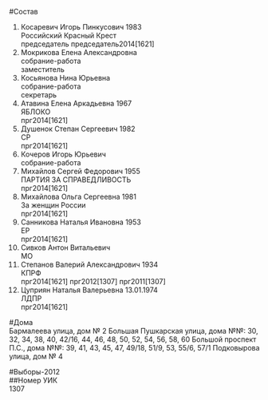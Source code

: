 #Состав  
1. Косаревич Игорь Пинкусович 1983  
    Российский Красный Крест  
    председатель председатель2014[1621]  
2. Мокрикова Елена Александровна  
    собрание-работа  
    заместитель  
3. Косьянова Нина Юрьевна  
    собрание-работа  
    секретарь  
4. Атавина Елена Аркадьевна 1967  
    ЯБЛОКО  
    прг2014[1621]  
5. Душенок Степан Сергеевич 1982  
    СР  
    прг2014[1621]  
6. Кочеров Игорь Юрьевич  
    собрание-работа  
7. Михайлов Сергей Федорович 1955  
    ПАРТИЯ ЗА СПРАВЕДЛИВОСТЬ  
    прг2014[1621]  
8. Михайлова Ольга Сергеевна 1981  
    За женщин России  
    прг2014[1621]  
9. Санникова Наталья Ивановна 1953  
    ЕР  
    прг2014[1621]  
10. Сивков Антон Витальевич  
    МО  
11. Степанов Валерий Александрович 1934  
    КПРФ  
    прг2014[1621] прг2012[1307] прг2011[1307]  
12. Цуприян Наталья Валерьевна 13.01.1974  
    ЛДПР  
    прг2014[1621]  
  
#Дома  
Бармалеева улица, дом № 2 Большая Пушкарская улица, дома №№: 30, 32, 34, 38, 40, 42/16, 44, 46, 48, 50, 52, 54, 56, 58, 60 Большой проспект П.С., дома №№: 39, 41, 43, 45, 47, 49/18, 51/9, 53, 55/6, 57/1 Подковырова улица, дом № 4  
  
#Выборы-2012  
##Номер УИК  
1307  
